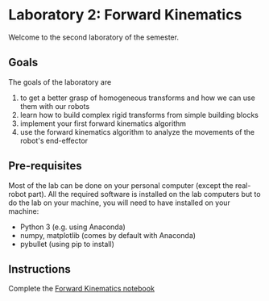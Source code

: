 # Laboratory 2: Forward Kinematics

Welcome to the second laboratory of the semester. 

## Goals
The goals of the laboratory are
1. to get a better grasp of homogeneous transforms and how we can use them with our robots
2. learn how to build complex rigid transforms from simple building blocks
3. implement your first forward kinematics algorithm
4. use the forward kinematics algorithm to analyze the movements of the robot's end-effector


## Pre-requisites
Most of the lab can be done on your personal computer (except the real-robot part). All the required software is installed on the lab computers but to do the lab on your machine, you will need to have installed on your machine:
* Python 3 (e.g. using Anaconda)
* numpy, matplotlib (comes by default with Anaconda)
* pybullet (using pip to install)

## Instructions
Complete the [Forward Kinematics notebook](Forward_Kinematics.ipynb)

